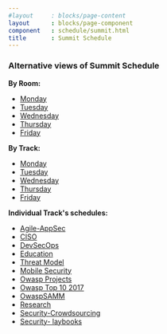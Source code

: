 ```yaml
---
#layout     : blocks/page-content
layout      : blocks/page-component
component   : schedule/summit.html
title       : Summit Schedule
---
```


### Alternative views of Summit Schedule

**By Room:**

* [Monday](./by-room/Mon.html)
* [Tuesday](./by-room/Tue.html)
* [Wednesday](./by-room/Wed.html)
* [Thursday](./by-room/Thu.html)
* [Friday](./by-room/Fri.html)

**By Track:**

* [Monday](./by-track/Mon.html)
* [Tuesday](./by-track/Tue.html)
* [Wednesday](./by-track/Wed.html)
* [Thursday](./by-track/Thu.html)
* [Friday](./by-track/Fri.html)


**Individual Track's schedules:**

* [Agile-AppSec](./tracks/Agile-AppSec.html)
* [CISO](./tracks/CISO.html)
* [DevSecOps](./tracks/DevSecOps.html)
* [Education](./tracks/Education.html)
* [Threat Model](./tracks/Threat-Model.html)
* [Mobile Security](./tracks/Mobile-Security.html)
* [Owasp Projects](./tracks/Owasp-Projects.html)
* [Owasp Top 10 2017](./tracks/Owasp-Top-10-2017.html)
* [OwaspSAMM](./tracks/OwaspSAMM.html)
* [Research](./tracks/Research.html)
* [Security-Crowdsourcing](./tracks/Security-Crowdsourcing.html)
* [Security- laybooks](./tracks/Security-Playbooks.html)


